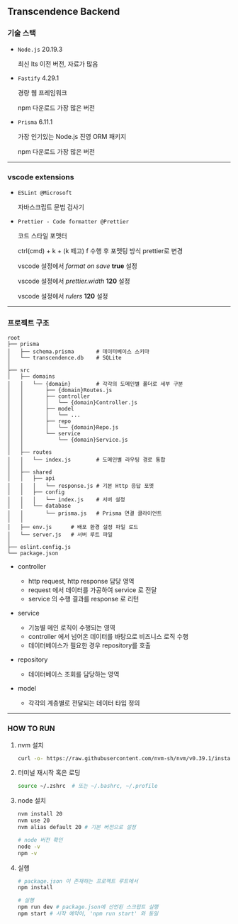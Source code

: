 ## Transcendence Backend

### 기술 스택

- `Node.js` 20.19.3

  최신 lts 이전 버전, 자료가 많음

- `Fastify` 4.29.1

  경량 웹 프레임워크

  npm 다운로드 가장 많은 버전

- `Prisma` 6.11.1

  가장 인기있는 Node.js 진영 ORM 패키지

  npm 다운로드 가장 많은 버전

---

### vscode extensions

- `ESLint @Microsoft`

  자바스크립트 문법 검사기

- `Prettier - Code formatter @Prettier`

  코드 스타일 포맷터

  ctrl(cmd) + k + (k 떼고) f 수행 후 포맷팅 방식 prettier로 변경

  vscode 설정에서 _format on save_ **true** 설정

  vscode 설정에서 _prettier.width_ **120** 설정

  vscode 설정에서 _rulers_ **120** 설정

---

### 프로젝트 구조

```text
root
├── prisma
│   ├── schema.prisma       # 데이터베이스 스키마
│   └── transcendence.db    # SQLite
│
├── src
│   ├── domains
│   │   └── {domain}        # 각각의 도메인별 폴더로 세부 구분
│   │       ├── {domain}Routes.js
│   │       ├── controller
│   │       │   └── {domain}Controller.js
│   │       ├── model
│   │       │   └── ...
│   │       ├── repo
│   │       │   └── {domain}Repo.js
│   │       └── service
│   │           └── {domain}Service.js
│   │
│   ├── routes
│   │   └── index.js        # 도메인별 라우팅 경로 통합
│   │
│   ├── shared
│   │   ├── api
│   │   │   └── response.js # 기본 Http 응답 포멧
│   │   ├── config
│   │   │   └── index.js    # 서버 설정
│   │   └── database
│   │       └── prisma.js   # Prisma 연결 클라이언트
│   │
│   ├── env.js      # 배포 환경 설정 파일 로드
│   └── server.js   # 서버 루트 파일
│
├── eslint.config.js
└── package.json
```

- controller

  - http request, http response 담당 영역
  - request 에서 데이터를 가공하여 service 로 전달
  - service 의 수행 결과를 response 로 리턴

- service

  - 기능별 메인 로직이 수행되는 영역
  - controller 에서 넘어온 데이터를 바탕으로 비즈니스 로직 수행
  - 데이터베이스가 필요한 경우 repository를 호출

- repository

  - 데이터베이스 조회를 담당하는 영역

- model

  - 각각의 계층별로 전달되는 데이터 타입 정의

---

### HOW TO RUN

1. nvm 설치

   ```bash
   curl -o- https://raw.githubusercontent.com/nvm-sh/nvm/v0.39.1/install.sh | bash
   ```

2. 터미널 재시작 혹은 로딩

   ```bash
   source ~/.zshrc  # 또는 ~/.bashrc, ~/.profile
   ```

3. node 설치

   ```bash
   nvm install 20
   nvm use 20
   nvm alias default 20 # 기본 버전으로 설정

   # node 버전 확인
   node -v
   npm -v
   ```

4. 실행

   ```bash
   # package.json 이 존재하는 프로젝트 루트에서
   npm install

   # 실행
   npm run dev # package.json에 선언된 스크립트 실행
   npm start # 시작 예약어, 'npm run start' 와 동일
   ```
